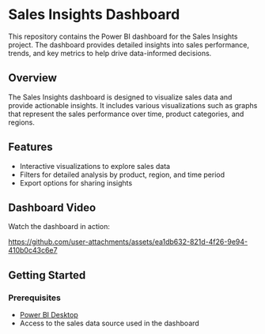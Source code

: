 # Sales Insights Dashboard

This repository contains the Power BI dashboard for the Sales Insights project. The dashboard provides detailed insights into sales performance, trends, and key metrics to help drive data-informed decisions.

## Overview

The Sales Insights dashboard is designed to visualize sales data and provide actionable insights. It includes various visualizations such as graphs that represent the sales performance over time, product categories, and regions.

## Features

- Interactive visualizations to explore sales data
- Filters for detailed analysis by product, region, and time period
- Export options for sharing insights

## Dashboard Video
Watch the dashboard in action: 

https://github.com/user-attachments/assets/ea1db632-821d-4f26-9e94-410b0c43c6e7

## Getting Started

### Prerequisites

- [Power BI Desktop](https://powerbi.microsoft.com/en-us/desktop/)
- Access to the sales data source used in the dashboard



